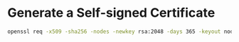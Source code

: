 # Generate a Self-signed Certificate

```bash
openssl req -x509 -sha256 -nodes -newkey rsa:2048 -days 365 -keyout nodeapp.key -out nodeapp.crt
```